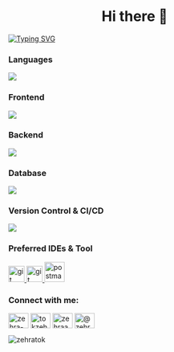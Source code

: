 <h1 align="center">Hi there 👋</h1>
  
<a href="https://git.io/typing-svg"><img src="https://readme-typing-svg.herokuapp.com?font=ubuntu&duration=4000&pause=1000&color=A77BF7&center=true&width=435&lines=Now%3A+Student+of+computer+engineering;Coming+soon%3A+Front-end+developer" alt="Typing SVG" /></a>


<h3 align="left">Languages</h3>
<a href="https://skillicons.dev">
    <img src="https://skillicons.dev/icons?i=js,ts,cs,c" />
  </a>
  
<h3 align="left">Frontend</h3>
  <a href="https://skillicons.dev">
    <img src="https://skillicons.dev/icons?i=react,angular,redux,styledcomponents,bootstrap,sass,css,html" />
  </a>
  
  
<h3 align="left">Backend</h3>
  <a href="https://skillicons.dev">
    <img src="https://skillicons.dev/icons?i=nodejs,dotnet" />
  </a>
  
<h3 align="left">Database</h3>
   <a href="https://skillicons.dev">
    <img src="https://skillicons.dev/icons?i=mysql" />
  </a>
  
  <h3 align="left">Version Control & CI/CD</h3>
   <a href="https://skillicons.dev">
    <img src="https://skillicons.dev/icons?i=github,git,bash" />
  </a>
  
  <h3 align="left">Preferred IDEs & Tool</h3>
   <a href="https://code.visualstudio.com/" target="_blank" rel="noreferrer"> <img src="https://www.vectorlogo.zone/logos/visualstudio_code/visualstudio_code-icon.svg" alt="git" width="32" height="32"/> </a>
   <a href="https://visualstudio.microsoft.com/tr/" target="_blank" rel="noreferrer"> <img src="https://camo.githubusercontent.com/1e083c4cc12e36e4ecdf650d3961aa263772ecb07712e2a033869de92e9fa8f3/68747470733a2f2f7374617469632e77696b69612e6e6f636f6f6b69652e6e65742f6c6f676f70656469612f696d616765732f652f65342f56697375616c5f53747564696f5f323031335f4c6f676f2e7376672f7265766973696f6e2f6c61746573742f7363616c652d746f2d77696474682d646f776e2f3235303f63623d3230313931323231313232363235" alt="git" width="32" height="32"/> </a>
    <a href="https://postman.com" target="_blank" rel="noreferrer"> 
      <img src="https://www.vectorlogo.zone/logos/getpostman/getpostman-icon.svg" alt="postman" width="40" height="40"/> 
   </a>

<h3 align="left">Connect with me:</h3>
  <p align="left">
   <a href="https://linkedin.com/in/zehra-tok-8942651b7" target="blank"><img align="center" src="https://raw.githubusercontent.com/rahuldkjain/github-profile-readme-generator/master/src/images/icons/Social/linked-in-alt.svg" alt="zehra-tok-8942651b7" height="30" width="40" /></a>
    <a href="https://twitter.com/tokzehhra" target="blank"><img align="center" src="https://raw.githubusercontent.com/rahuldkjain/github-profile-readme-generator/master/src/images/icons/Social/twitter.svg" alt="tokzehhra" height="30" width="40" /></a>
<a href="https://instagram.com/zehraa_tok" target="blank"><img align="center" src="https://raw.githubusercontent.com/rahuldkjain/github-profile-readme-generator/master/src/images/icons/Social/instagram.svg" alt="zehraa_tok" height="30" width="40" /></a>
<a href="https://medium.com/@zehratok" target="blank"><img align="center" src="https://raw.githubusercontent.com/rahuldkjain/github-profile-readme-generator/master/src/images/icons/Social/medium.svg" alt="@zehratok" height="30" width="40" /></a>
  </p>
  <p>
    <img align="left" src="https://github-readme-stats.vercel.app/api/top-langs?username=zehratok&show_icons=true&locale=en&layout=compact" alt="zehratok" />
  </p>
  
 

